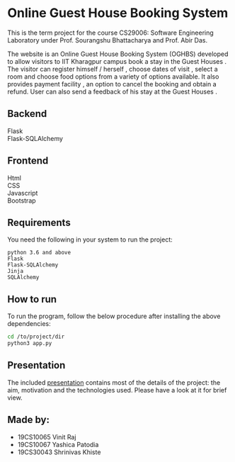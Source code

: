 # Online Guest House Booking System

This is the term project for the course CS29006: Software Engineering Laboratory under Prof. Sourangshu Bhattacharya and Prof. Abir Das.

The website is an Online Guest House Booking System (OGHBS) developed to allow visitors to  IIT Kharagpur campus book a stay in the Guest Houses . The visitor can register himself
/ herself , choose dates of visit , select a room and choose food options from a variety of options available. It also provides payment facility , an option to cancel the 
booking and obtain a refund. User can also send a feedback of his stay at the Guest Houses . 

## Backend

Flask<br/>
Flask-SQLAlchemy<br/>

## Frontend

Html<br/>
CSS<br/>
Javascript<br/>
Bootstrap <br/>


## Requirements

You need the following  in your system to run the project:

```
python 3.6 and above
Flask
Flask-SQLAlchemy
Jinja
SQLAlchemy
```



## How to run

To run the program, follow the below procedure after installing the above dependencies:

```bash
cd /to/project/dir
python3 app.py
````





## Presentation

The included [presentation](https://docs.google.com/presentation/d/1L4vQjprS5gTK5wKBfh6PIdkHpLyO9mQv8Hg3CPRgbp8/edit?usp=sharing) contains most of the details of the project: the aim, motivation and the technologies used. Please have a look at it for brief view.

## Made by:
- 19CS10065 Vinit Raj
- 19CS10067 Yashica Patodia
- 19CS30043 Shrinivas Khiste
